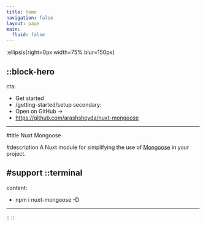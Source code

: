 ```yaml
---
title: Home
navigation: false
layout: page
main:
  fluid: false
---
```


:ellipsis{right=0px width=75% blur=150px}

::block-hero
---
cta:
  - Get started
  - /getting-started/setup
secondary:
  - Open on GitHub →
  - https://github.com/arashsheyda/nuxt-mongoose
---

#title
Nuxt Mongoose

#description
A Nuxt module for simplifying the use of [Mongoose](https://mongoosejs.com/) in your project.

#support
  ::terminal
  ---
  content:
  - npm i nuxt-mongoose -D
  ---
  ::
::

<!-- TODO: features -->